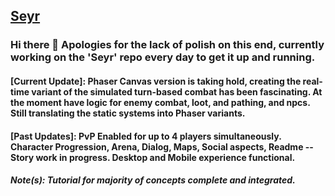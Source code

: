 ## [Seyr](https://ascea.herokuapp.com/)
### Hi there 👋 Apologies for the lack of polish on this end, currently working on the 'Seyr' repo every day to get it up and running.

#### [Current Update]: Phaser Canvas version is taking hold, creating the real-time variant of the simulated turn-based combat has been fascinating. At the moment have logic for enemy combat, loot, and pathing, and npcs. Still translating the static systems into Phaser variants.
#### [Past Updates]: PvP Enabled for up to 4 players simultaneously. Character Progression, Arena, Dialog, Maps, Social aspects, Readme -- Story work in progress. Desktop and Mobile experience functional.
##### Note(s): Tutorial for majority of concepts complete and integrated.

<!--
**Daethos/Daethos** is a ✨ _special_ ✨ repository because its `README.md` (this file) appears on your GitHub profile.

Here are some ideas to get you started:

- 🔭 I’m currently working on ...
- 🌱 I’m currently learning ...
- 👯 I’m looking to collaborate on ...
- 🤔 I’m looking for help with ...
- 💬 Ask me about ...
- 📫 How to reach me: ...
- 😄 Pronouns: ...
- ⚡ Fun fact: ...
-->

